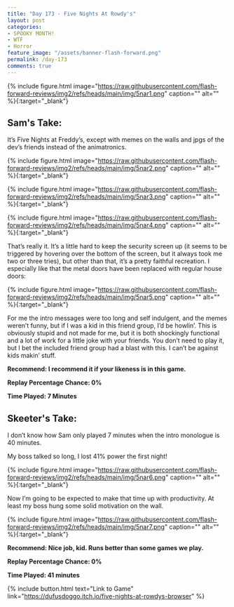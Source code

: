 ```yaml
---
title: "Day 173 - Five Nights At Rowdy's"
layout: post
categories:
- SPOOKY MONTH!
- WTF
- Horror
feature_image: "/assets/banner-flash-forward.png"
permalink: /day-173
comments: true
---
```


{% include figure.html image="https://raw.githubusercontent.com/flash-forward-reviews/img2/refs/heads/main/img/5nar1.png" caption="" alt="" %}{:target="_blank"}

## Sam's Take:

It’s Five Nights at Freddy’s, except with memes on the walls and jpgs of the dev’s friends instead of the animatronics.

{% include figure.html image="https://raw.githubusercontent.com/flash-forward-reviews/img2/refs/heads/main/img/5nar2.png" caption="" alt="" %}{:target="_blank"}

{% include figure.html image="https://raw.githubusercontent.com/flash-forward-reviews/img2/refs/heads/main/img/5nar3.png" caption="" alt="" %}{:target="_blank"}

{% include figure.html image="https://raw.githubusercontent.com/flash-forward-reviews/img2/refs/heads/main/img/5nar4.png" caption="" alt="" %}{:target="_blank"}

That’s really it. It’s a little hard to keep the security screen up (it seems to be triggered by hovering over the bottom of the screen, but it always took me two or three tries), but other than that, it’s a pretty faithful recreation. I especially like that the metal doors have been replaced with regular house doors:

{% include figure.html image="https://raw.githubusercontent.com/flash-forward-reviews/img2/refs/heads/main/img/5nar5.png" caption="" alt="" %}{:target="_blank"}

For me the intro messages were too long and self indulgent, and the memes weren’t funny, but if I was a kid in this friend group, I’d be howlin’. This is obviously stupid and not made for me, but it is both shockingly functional and a lot of work for a little joke with your friends. You don’t need to play it, but I bet the included friend group had a blast with this. I can’t be against kids makin’ stuff.

**Recommend: I recommend it if your likeness is in this game.**

**Replay Percentage Chance: 0%**

**Time Played: 7 Minutes**

## Skeeter's Take:

I don’t know how Sam only played 7 minutes when the intro monologue is 40 minutes. 

My boss talked so long, I lost 41% power the first night!

{% include figure.html image="https://raw.githubusercontent.com/flash-forward-reviews/img2/refs/heads/main/img/5nar6.png" caption="" alt="" %}{:target="_blank"}

Now I’m going to be expected to make that time up with productivity. At least my boss hung some solid motivation on the wall. 

{% include figure.html image="https://raw.githubusercontent.com/flash-forward-reviews/img2/refs/heads/main/img/5nar7.png" caption="" alt="" %}{:target="_blank"}

**Recommend: Nice job, kid. Runs better than some games we play.** 

**Replay Percentage Chance: 0%**

**Time Played: 41 minutes**

{% include button.html text="Link to Game" link="https://dufusdoggo.itch.io/five-nights-at-rowdys-browser" %}